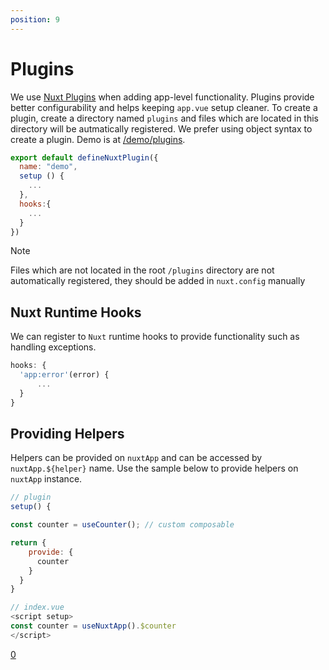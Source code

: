 ```yaml
---
position: 9
---
```


# Plugins

We use [Nuxt Plugins](0) when adding app-level functionality. Plugins provide 
better configurability and helps keeping `app.vue` setup cleaner. To create a 
plugin, create a directory named `plugins` and files which are located in this 
directory will be autmatically registered. We prefer using object syntax to 
create a plugin. Demo is at [/demo/plugins](/demo/plugins).

```javascript
export default defineNuxtPlugin({
  name: "demo",
  setup () {
    ...
  },
  hooks:{
    ...
  }
})
```

> [!NOTE]
>
> Files which are not located in the root `/plugins` directory are not
> automatically registered, they should be added in `nuxt.config` manually

## Nuxt Runtime Hooks

We can register to `Nuxt` runtime hooks to provide functionality such as
handling exceptions.

```javascript
hooks: {
  'app:error'(error) {
      ...
  }
}

```

## Providing Helpers

Helpers can be provided on `nuxtApp` and can be accessed by `nuxtApp.${helper}`
name. Use the sample below to provide helpers on `nuxtApp` instance.

```javascript
// plugin
setup() {

const counter = useCounter(); // custom composable

return {
    provide: {
      counter 
    }
  }
}

// index.vue
<script setup>
const counter = useNuxtApp().$counter
</script> 
```

[0](https://nuxt.com/docs/guide/directory-structure/plugins)
